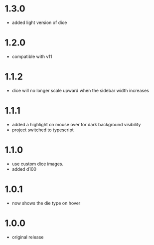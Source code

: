 # 1.3.0

-   added light version of dice

# 1.2.0

-   compatible with v11

# 1.1.2

-   dice will no longer scale upward when the sidebar width increases

# 1.1.1

-   added a highlight on mouse over for dark background visibility
-   project switched to typescript

# 1.1.0

-   use custom dice images.
-   added d100

# 1.0.1

-   now shows the die type on hover

# 1.0.0

-   original release
